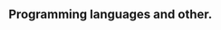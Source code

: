 <link rel="stylesheet" href="https://cdn.jsdelivr.net/gh/devicons/devicon@latest/devicon.min.css">
<h2>Programming languages and other.</h2>
<p position='center'>
  <i class="devicon-javascript-plain colored"></i>
<p/>
